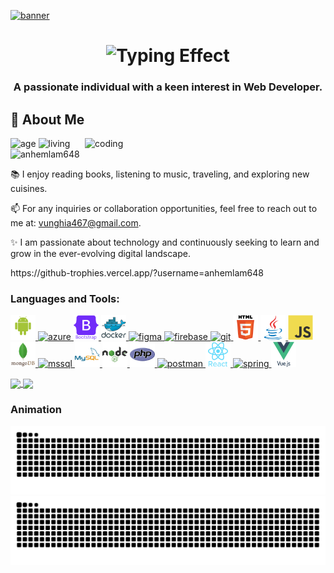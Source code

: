 [![banner](https://i.redd.it/xaq5fbhr07yb1.gif)](https://anhemlam648.io)
<h1 align="center">
    <img src="https://readme-typing-svg.herokuapp.com/?font=Righteous&size=35&center=true&vCenter=true&width=500&height=70&duration=3000&lines=Hi+I'm+Vu+Trung+Nghia!+👋;I'm+Developer+from+Vietnam!+⭐️&color=00CC00" alt="Typing Effect" />
</h1>
<h3 align="center">A passionate individual with a keen interest in Web Developer.</h3>
<h2 align="left">🌟 About Me</h2>
<img align="right" alt="coding" width="385" src="https://user-images.githubusercontent.com/74038190/212750147-854a394f-fee9-4080-9770-78a4b7ece53f.gif">
<p align="left">
  <img src="https://img.shields.io/badge/age-22-00CC33" alt="age" />
  <img src="https://img.shields.io/badge/living-Ho Chi Minh-00CC33?cacheSeconds=30" alt="living" />
  <img src="https://komarev.com/ghpvc/?username=anhemlam648&label=Profile%20views&color=00CC33&style=flat" alt="anhemlam648" />
</p>
</p>
<p align="left">
  📚 I enjoy reading books, listening to music, traveling, and exploring new cuisines.
</p>
<p align="left">
📫 For any inquiries or collaboration opportunities, feel free to reach out to me at: <a href="mailto:vunghia467@gmail.com">vunghia467@gmail.com</a>.
</p>
<p align="left">
  ✨ I am passionate about technology and continuously seeking to learn and grow in the ever-evolving digital landscape.
</p>
<p align="left"><a>https://github-trophies.vercel.app/?username=anhemlam648</a></p>
<!-- <img src="https://img.shields.io/github/followers/anhemlam648?label=Followers&style=social" alt="followers" /> <img src="https://img.shields.io/github/stars/anhemlam648?label=Stars&style=social" alt="stars" /> -->
<!-- <p align="left"> <a href="https://github.com/ryo-ma/github-profile-trophy"><img src="https://github-profile-trophy.vercel.app/?username=anhemlam648&theme=radical&row=1" alt="anhemlam648" /></a></p>  -->
<h3 align="left">Languages and Tools:</h3>
<p align="left"> <a href="https://developer.android.com" target="_blank" rel="noreferrer"> <img src="https://raw.githubusercontent.com/devicons/devicon/master/icons/android/android-original-wordmark.svg" alt="android" width="40" height="40"/> </a> <a href="https://azure.microsoft.com/en-in/" target="_blank" rel="noreferrer"> <img src="https://www.vectorlogo.zone/logos/microsoft_azure/microsoft_azure-icon.svg" alt="azure" width="40" height="40"/> </a> <a href="https://getbootstrap.com" target="_blank" rel="noreferrer"> <img src="https://raw.githubusercontent.com/devicons/devicon/master/icons/bootstrap/bootstrap-plain-wordmark.svg" alt="bootstrap" width="40" height="40"/> </a> <a href="https://www.docker.com/" target="_blank" rel="noreferrer"> <img src="https://raw.githubusercontent.com/devicons/devicon/master/icons/docker/docker-original-wordmark.svg" alt="docker" width="40" height="40"/> </a> <a href="https://www.figma.com/" target="_blank" rel="noreferrer"> <img src="https://www.vectorlogo.zone/logos/figma/figma-icon.svg" alt="figma" width="40" height="40"/> </a> <a href="https://firebase.google.com/" target="_blank" rel="noreferrer"> <img src="https://www.vectorlogo.zone/logos/firebase/firebase-icon.svg" alt="firebase" width="40" height="40"/> </a> <a href="https://git-scm.com/" target="_blank" rel="noreferrer"> <img src="https://www.vectorlogo.zone/logos/git-scm/git-scm-icon.svg" alt="git" width="40" height="40"/> </a> <a href="https://www.w3.org/html/" target="_blank" rel="noreferrer"> <img src="https://raw.githubusercontent.com/devicons/devicon/master/icons/html5/html5-original-wordmark.svg" alt="html5" width="40" height="40"/> </a> <a href="https://www.java.com" target="_blank" rel="noreferrer"> <img src="https://raw.githubusercontent.com/devicons/devicon/master/icons/java/java-original.svg" alt="java" width="40" height="40"/> </a> <a href="https://developer.mozilla.org/en-US/docs/Web/JavaScript" target="_blank" rel="noreferrer"> <img src="https://raw.githubusercontent.com/devicons/devicon/master/icons/javascript/javascript-original.svg" alt="javascript" width="40" height="40"/> </a> <a href="https://www.mongodb.com/" target="_blank" rel="noreferrer"> <img src="https://raw.githubusercontent.com/devicons/devicon/master/icons/mongodb/mongodb-original-wordmark.svg" alt="mongodb" width="40" height="40"/> </a> <a href="https://www.microsoft.com/en-us/sql-server" target="_blank" rel="noreferrer"> <img src="https://www.svgrepo.com/show/303229/microsoft-sql-server-logo.svg" alt="mssql" width="40" height="40"/> </a> <a href="https://www.mysql.com/" target="_blank" rel="noreferrer"> <img src="https://raw.githubusercontent.com/devicons/devicon/master/icons/mysql/mysql-original-wordmark.svg" alt="mysql" width="40" height="40"/> </a> <a href="https://nodejs.org" target="_blank" rel="noreferrer"> <img src="https://raw.githubusercontent.com/devicons/devicon/master/icons/nodejs/nodejs-original-wordmark.svg" alt="nodejs" width="40" height="40"/> </a> <a href="https://www.php.net" target="_blank" rel="noreferrer"> <img src="https://raw.githubusercontent.com/devicons/devicon/master/icons/php/php-original.svg" alt="php" width="40" height="40"/> </a> <a href="https://postman.com" target="_blank" rel="noreferrer"> <img src="https://www.vectorlogo.zone/logos/getpostman/getpostman-icon.svg" alt="postman" width="40" height="40"/> </a> <a href="https://reactjs.org/" target="_blank" rel="noreferrer"> <img src="https://raw.githubusercontent.com/devicons/devicon/master/icons/react/react-original-wordmark.svg" alt="react" width="40" height="40"/> </a> <a href="https://spring.io/" target="_blank" rel="noreferrer"> <img src="https://www.vectorlogo.zone/logos/springio/springio-icon.svg" alt="spring" width="40" height="40"/> </a> <img src="https://raw.githubusercontent.com/devicons/devicon/master/icons/vuejs/vuejs-original-wordmark.svg" alt="vuejs" width="40" height="40"/> </a> </p>
<a href="#">
  <img height=200 align="center" src="https://my-stats-43gk.vercel.app/api?username=anhemlam648&show_icons=true&theme=radical&hide=contribs,issues&show=discussions_answered&rank_icon=github&include_all_commits=true&card_width=150" />
</a>
<a href="#">
  <img height=200 align="center" src="https://my-stats-43gk.vercel.app/api/top-langs/?username=anhemlam648&hide=html,scss,css&langs_count=8&layout=compact&theme=radical&card_width=150" />
</a>
<div>
    <h3 align="left">Animation</h3>
    <img src="https://raw.githubusercontent.com/anhemlam648/anhemlam648/output/github-contribution-grid-snake-dark.svg#gh-dark-mode-only" alt="GitHub Contribution Grid Snake Animation - Dark Mode" />
    <img src="https://raw.githubusercontent.com/anhemlam648/anhemlam648/output/github-contribution-grid-snake.svg#gh-light-mode-only" alt="GitHub Contribution Grid Snake Animation - Light Mode" />
</div>
